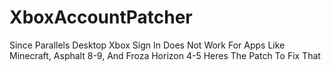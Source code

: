 # XboxAccountPatcher
Since Parallels Desktop Xbox Sign In Does Not Work For Apps Like Minecraft, Asphalt 8-9, And Froza Horizon 4-5 Heres The Patch To Fix That
